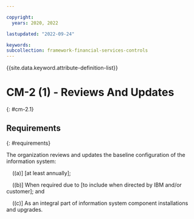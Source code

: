 ```yaml
---

copyright:
  years: 2020, 2022

lastupdated: "2022-09-24"

keywords: 
subcollection: framework-financial-services-controls
---
```


{{site.data.keyword.attribute-definition-list}}

# CM-2 (1) - Reviews And Updates
{: #cm-2.1}

## Requirements
{: #requirements}

The organization reviews and updates the baseline configuration of the information system:

&nbsp;&nbsp;&nbsp;&nbsp;((a)\] [at least annually];

&nbsp;&nbsp;&nbsp;&nbsp;((b)\] When required due to [to include when directed by IBM and/or customer]; and

&nbsp;&nbsp;&nbsp;&nbsp;((c)\] As an integral part of information system component installations and upgrades.

